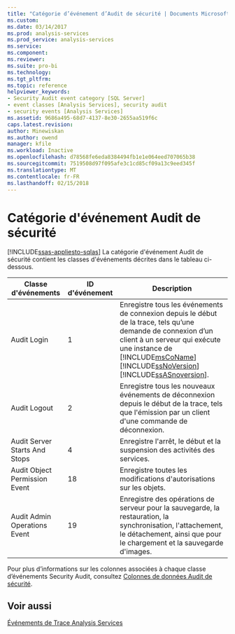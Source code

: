 ```yaml
---
title: "Catégorie d’événement d’Audit de sécurité | Documents Microsoft"
ms.custom: 
ms.date: 03/14/2017
ms.prod: analysis-services
ms.prod_service: analysis-services
ms.service: 
ms.component: 
ms.reviewer: 
ms.suite: pro-bi
ms.technology: 
ms.tgt_pltfrm: 
ms.topic: reference
helpviewer_keywords:
- Security Audit event category [SQL Server]
- event classes [Analysis Services], security audit
- security events [Analysis Services]
ms.assetid: 9686a495-68d7-4137-8e30-2655aa519f6c
caps.latest.revision: 
author: Minewiskan
ms.author: owend
manager: kfile
ms.workload: Inactive
ms.openlocfilehash: d78568fe6eda8384494fb1e1e064eed707065b38
ms.sourcegitcommit: 7519508d97f095afe3c1cd85cf09a13c9eed345f
ms.translationtype: MT
ms.contentlocale: fr-FR
ms.lasthandoff: 02/15/2018
---
```

# <a name="security-audit-event-category"></a>Catégorie d'événement Audit de sécurité
[!INCLUDE[ssas-appliesto-sqlas](../../includes/ssas-appliesto-sqlas.md)]
La catégorie d'événement Audit de sécurité contient les classes d'événements décrites dans le tableau ci-dessous.  
  
|Classe d'événements|ID d'événement|Description|  
|-----------------|--------------|-----------------|  
|Audit Login|1|Enregistre tous les événements de connexion depuis le début de la trace, tels qu’une demande de connexion d’un client à un serveur qui exécute une instance de [!INCLUDE[msCoName](../../includes/msconame-md.md)] [!INCLUDE[ssNoVersion](../../includes/ssnoversion-md.md)] [!INCLUDE[ssASnoversion](../../includes/ssasnoversion-md.md)].|  
|Audit Logout|2|Enregistre tous les nouveaux événements de déconnexion depuis le début de la trace, tels que l'émission par un client d'une commande de déconnexion.|  
|Audit Server Starts And Stops|4|Enregistre l'arrêt, le début et la suspension des activités des services.|  
|Audit Object Permission Event|18|Enregistre toutes les modifications d'autorisations sur les objets.|  
|Audit Admin Operations Event|19|Enregistre des opérations de serveur pour la sauvegarde, la restauration, la synchronisation, l'attachement, le détachement, ainsi que pour le chargement et la sauvegarde d'images.|  
  
 Pour plus d’informations sur les colonnes associées à chaque classe d’événements Security Audit, consultez [Colonnes de données Audit de sécurité](../../analysis-services/trace-events/security-audit-data-columns.md).  
  
## <a name="see-also"></a>Voir aussi  
 [Événements de Trace Analysis Services](../../analysis-services/trace-events/analysis-services-trace-events.md)  
  
  
